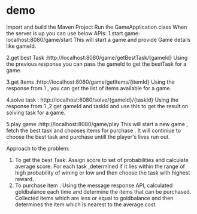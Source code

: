 # demo
Import and build the Maven Project
Run the GameApplication.class
When the server is up you can use below APIs:
1.start game: localhost:8080/game/start
This will start a game and provide Game details like gameId.

2.get best Task :http://localhost:8080/game/getBestTask/{gameId}
Using the previous response you can pass the gameId to get the bestTask for a game.

3.get Items :http://localhost:8080/game/getItems/{itemId}
Using the response from 1 , you can get the list of items available for a game.

4.solve task : http://localhost:8080/solve/{gameId}/{taskId}
Using the response from 1 ,2 get gameId and taskId and use this to get the result on solving task for a game.

5.play game :http://localhost:8080/game/play
This will start a new game , fetch the best task and chooses items for purchase .
It will continiue to choose the best task and purchase untill the player's lives run out.


Approach to the problem:

1. To get the best Task:
    Assign score to set of probabilities and calculate average score.
    For each task ,determined if it lies within the range of high probability of wining or low and then choose the task with       highest reward.
2. To purchase item :
    Using the message response API, calculated goldbalance each time and determine the items that can be purchased.
    Collected items which are less or equal to goldbalance and then determines the item which is nearest to the average cost.
   
   


